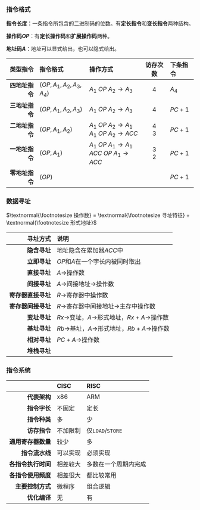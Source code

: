 
### 指令格式


**指令长度**：一条指令所包含的二进制码的位数。有**定长指令**和**变长指令**两种结构。

**操作码$OP$**：有**定长操作码**和**扩展操作码**两种。

**地址码$A$**：地址可以显式给出，也可以隐式给出。

|       类型指令 | 指令格式               | 操作方式                                     | 访存次数 | 下条指令 |
| -------------: | :--------------------- | :------------------------------------------- | :------: | :------- |
| **四地址指令** | $(OP,A_1,A_2,A_3,A_4)$ | $A_1 ~OP~ A_2 → A_3$                         |    4     | $A_4$    |
| **三地址指令** | $(OP,A_1,A_2,A_3)$     | $A_1 ~OP~ A_2 → A_3$                         |    4     | $PC+1$   |
| **二地址指令** | $(OP,A_1,A_2)$         | $A_1 ~OP~ A_2 → A_1$<br>$A_1 ~OP~ A_2 → ACC$ |  4<br>3  | $PC+1$   |
| **一地址指令** | $(OP,A_1)$             | $A_1 ~OP~ A_1 → A_1$<br>$ACC ~OP~ A_1 → ACC$ |  3<br>2  | $PC+1$   |
| **零地址指令** | $(OP)$                 |                                              |          | $PC+1$   |

### 数据寻址

$\textnormal{\footnotesize 操作数} = \textnormal{\footnotesize 寻址特征} + \textnormal{\footnotesize 形式地址}$

|           寻址方式 | 说明                                   |
| -----------------: | :------------------------------------- |
|       **隐含寻址** | 地址隐含在累加器$ACC$中                |
|       **立即寻址** | $OP$和$A$在一个字长内被同时取出        |
|       **直接寻址** | $A$→操作数                             |
|       **间接寻址** | $A$→间接地址→操作数                    |
| **寄存器直接寻址** | $R$→寄存器中操作数                     |
| **寄存器间接寻址** | $R$→寄存器中间接地址→主存中操作数      |
|       **变址寻址** | $Rx$→变址，$A$→形式地址，$Rx+A$→操作数 |
|       **基址寻址** | $Rb$→基址，$A$→形式地址，$Rb+A$→操作数 |
|       **相对寻址** | $PC+A$→操作数                          |
|       **堆栈寻址** |                                        |

### 指令系统

|                    | CISC     | RISC                 |
| -----------------: | :------- | :------------------- |
|       **代表架构** | x86      | ARM                  |
|       **指令字长** | 不固定   | 定长                 |
|       **指令种类** | 多       | 少                   |
|       **访存指令** | 不加限制 | 仅`LOAD`/`STORE`     |
| **通用寄存器数量** | 较少     | 多                   |
|     **指令流水线** | 可以实现 | 必须实现             |
| **各指令执行时间** | 相差较大 | 多数在一个周期内完成 |
| **各指令使用频度** | 相差很大 | 都比较常用           |
|   **主要控制方式** | 微程序   | 组合逻辑             |
|       **优化编译** | 无       | 有                   |
